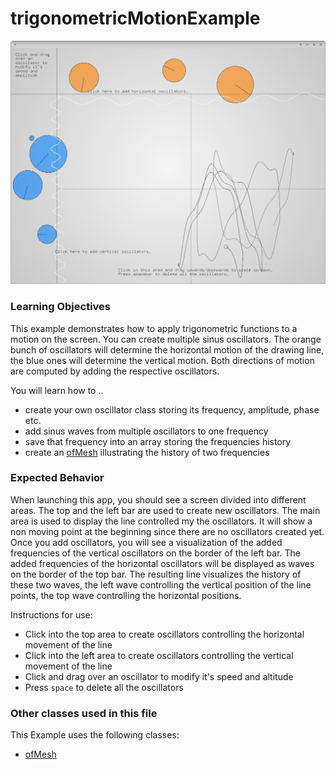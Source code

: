 # trigonometricMotionExample

![Screenshot of trigonometricMotionExample](trigonometricMotionExample.png)

### Learning Objectives

This example demonstrates how to apply trigonometric functions to a motion on the screen. You can create multiple sinus oscillators. The orange bunch of oscillators will determine the horizontal motion of the drawing line, the blue ones will determine the vertical motion. Both directions of motion are computed by adding the respective oscillators.

You will learn how to ..
* create your own oscillator class storing its frequency, amplitude, phase etc.
* add sinus waves from multiple oscillators to one frequency
* save that frequency into an array storing the frequencies history
* create an [ofMesh](http://openframeworks.cc/documentation/3d/ofMesh/) illustrating the history of two frequencies



### Expected Behavior

When launching this app, you should see a screen divided into different areas. The top and the left bar are used to create new oscillators. The main area is used to display the line controlled my the oscillators. It will show a non moving point at the beginning since there are no oscillators created yet. Once you add oscillators, you will see a visualization of the added frequencies of the vertical oscillators on the border of the left bar. The added frequencies of the horizontal oscillators will be displayed as waves on the border of the top bar. The resulting line visualizes the history of these two waves, the left wave controlling the vertical position of the line points, the top wave controlling the horizontal positions.

Instructions for use:

* Click into the top area to create oscillators controlling the horizontal movement of the line
* Click into the left area to create oscillators controlling the vertical movement of the line
* Click and drag over an oscillator to modify it's speed and altitude
* Press ```space``` to delete all the oscillators

### Other classes used in this file

This Example uses the following classes:

* [ofMesh](http://openframeworks.cc/documentation/3d/ofMesh/)

